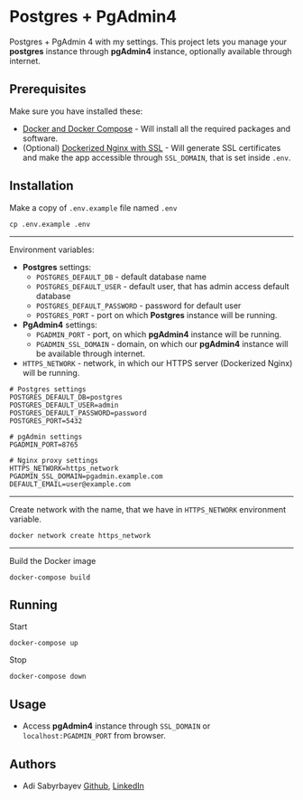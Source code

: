 # Postgres + PgAdmin4

Postgres + PgAdmin 4 with my settings. This project lets you manage your **postgres** instance through **pgAdmin4** instance, optionally available through internet.

## Prerequisites

Make sure you have installed these:
- [Docker and Docker Compose](https://phoenixnap.com/kb/install-docker-compose-on-ubuntu-20-04) - Will install all the required packages and software.
- (Optional) [Dockerized Nginx with SSL](https://github.com/madrigals1/nginx) - Will generate SSL certificates and make the app accessible through `SSL_DOMAIN`, that is set inside `.env`.

## Installation

Make a copy of `.env.example` file named `.env`

```shell script
cp .env.example .env
```

---

Environment variables:
- **Postgres** settings:
    - `POSTGRES_DEFAULT_DB` - default database name
    - `POSTGRES_DEFAULT_USER` - default user, that has admin access default database
    - `POSTGRES_DEFAULT_PASSWORD` - password for default user
    - `POSTGRES_PORT` - port on which **Postgres** instance will be running.
- **PgAdmin4** settings:
    - `PGADMIN_PORT` - port, on which **pgAdmin4** instance will be running.
    - `PGADMIN_SSL_DOMAIN` - domain, on which our **pgAdmin4** instance will be available through internet.
- `HTTPS_NETWORK` - network, in which our HTTPS server (Dockerized Nginx) will be running. 

```dotenv
# Postgres settings
POSTGRES_DEFAULT_DB=postgres
POSTGRES_DEFAULT_USER=admin
POSTGRES_DEFAULT_PASSWORD=password
POSTGRES_PORT=5432

# pgAdmin settings
PGADMIN_PORT=8765

# Nginx proxy settings
HTTPS_NETWORK=https_network
PGADMIN_SSL_DOMAIN=pgadmin.example.com
DEFAULT_EMAIL=user@example.com
```

---

Create network with the name, that we have in `HTTPS_NETWORK` environment variable.

```shell script
docker network create https_network
```

---

Build the Docker image

```shell script
docker-compose build
```

## Running

Start
```
docker-compose up
```

Stop
```
docker-compose down
```

## Usage

- Access **pgAdmin4** instance through `SSL_DOMAIN` or `localhost:PGADMIN_PORT` from browser.

## Authors
- Adi Sabyrbayev [Github](https://github.com/madrigals1), [LinkedIn](https://www.linkedin.com/in/madrigals1/)